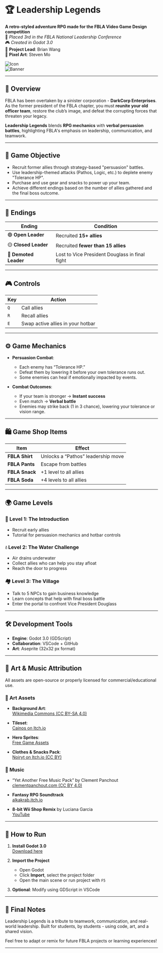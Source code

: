 # 🏆 Leadership Legends

**A retro-styled adventure RPG made for the FBLA Video Game Design competition**  
🏅 *Placed 3rd in the FBLA National Leadership Conference*  
🎮 *Created in Godot 3.0*  
👤 **Project Lead**: Brian Wang  
🎨 **Pixel Art**: Steven Mo

![Icon](https://i.gyazo.com/9efe10ac18123f74929a112e83672c20.png)  
![Banner](https://i.gyazo.com/e20217a2530067fffba0762a3f742efd.png)

---

## 📖 Overview

FBLA has been overtaken by a sinister corporation - **DarkCorp Enterprises**. As the former president of the FBLA chapter, you must **reunite your old officer team**, restore the club’s image, and defeat the corrupting forces that threaten your legacy.

**Leadership Legends** blends **RPG mechanics** with **verbal persuasion battles**, highlighting FBLA's emphasis on leadership, communication, and teamwork.

---

## 🎯 Game Objective

- Recruit former allies through strategy-based "persuasion" battles.
- Use leadership-themed attacks (Pathos, Logic, etc.) to deplete enemy "Tolerance HP".
- Purchase and use gear and snacks to power up your team.
- Achieve different endings based on the number of allies gathered and the final boss outcome.

---

## 🏁 Endings

| Ending             | Condition                                        |
|--------------------|--------------------------------------------------|
| 🟢 **Open Leader**  | Recruited **15+ allies**                         |
| 🟡 **Closed Leader**| Recruited **fewer than 15 allies**              |
| 🔴 **Demoted Leader**| Lost to Vice President Douglass in final fight |

---

## 🎮 Controls

| Key | Action                             |
|-----|------------------------------------|
| `Q` | Call allies                        |
| `R` | Recall allies                      |
| `E` | Swap active allies in your hotbar |

---

## ⚙️ Game Mechanics

- **Persuasion Combat**:
  - Each enemy has “Tolerance HP.”
  - Defeat them by lowering it before your own tolerance runs out.
  - Some enemies can heal if emotionally impacted by events.

- **Combat Outcomes**:
  - If your team is stronger → **Instant success**
  - Even match → **Verbal battle**
  - Enemies may strike back (1 in 3 chance), lowering your tolerance or vision range.

---

## 🛍️ Game Shop Items

| Item           | Effect                               |
|----------------|--------------------------------------|
| **FBLA Shirt** | Unlocks a “Pathos” leadership move   |
| **FBLA Pants** | Escape from battles                  |
| **FBLA Snack** | +1 level to all allies               |
| **FBLA Soda**  | +4 levels to all allies              |

---

## 🌍 Game Levels

### 🧱 Level 1: The Introduction
- Recruit early allies
- Tutorial for persuasion mechanics and hotbar controls

### 💧 Level 2: The Water Challenge
- Air drains underwater
- Collect allies who can help you stay afloat
- Reach the door to progress

### 🏘️ Level 3: The Village
- Talk to 5 NPCs to gain business knowledge
- Learn concepts that help with final boss battle
- Enter the portal to confront Vice President Douglass

---

## 🛠️ Development Tools

- **Engine**: Godot 3.0 (GDScript)
- **Collaboration**: VSCode + GitHub
- **Art**: Aseprite (32x32 px format)

---

## 🎨 Art & Music Attribution

All assets are open-source or properly licensed for commercial/educational use.

### 🎨 Art Assets

- **Background Art**:  
  [Wikimedia Commons (CC BY-SA 4.0)](https://commons.wikimedia.org/wiki/File:Pixel_Art_Background.jpg)

- **Tileset**:  
  [Cainos on Itch.io](https://cainos.itch.io/pixel-art-top-down-basic)

- **Hero Sprites**:  
  [Free Game Assets](https://free-game-assets.itch.io/free-tiny-hero-sprites-pixel-art)

- **Clothes & Snacks Pack**:  
  [Noiryt on Itch.io (CC BY)](https://creativecommons.org/licenses/by/4.0/)

### 🎵 Music

- “Yet Another Free Music Pack” by Clement Panchout  
  [clementpanchout.com (CC BY 4.0)](https://clement-panchout.itch.io/yet-another-free-music-pack)

- **Fantasy RPG Soundtrack**  
  [alkakrab.itch.io](https://alkakrab.itch.io/fantasy-rpg-soundtrack-music)

- **8-bit Wii Shop Remix** by Luciana Garcia  
  [YouTube](https://www.youtube.com/watch?v=N5AUwYEqTLA&t)

---

## 🚀 How to Run

1. **Install Godot 3.0**  
   [Download here](https://godotengine.org/download/archive/)

2. **Import the Project**  
   - Open Godot
   - Click **Import**, select the project folder
   - Open the main scene or run project with `F5`

3. **Optional**: Modify using GDScript in VSCode

---

## 💬 Final Notes

Leadership Legends is a tribute to teamwork, communication, and real-world leadership. Built for students, by students - using code, art, and a shared vision.

Feel free to adapt or remix for future FBLA projects or learning experiences!

---
